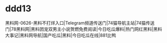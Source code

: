 # ddd13
黑料网-0626-黑料不打烊入口|Telegram频道传送门|74猫导航主站|74猫传送门|78黑料网|黑料团宠双男主小说贺燃免费阅读|今日吃瓜爆料|热门网红黑料|黑料大事记|黑料网导航|国产吃瓜|黑料|今日吃瓜在线|881比鸭
